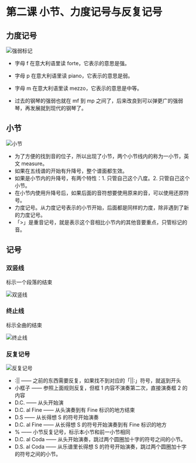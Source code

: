# 第二课 小节、力度记号与反复记号

## 力度记号

![强弱标记](https://r2.alrcly.com/column/2022-03-15-yuDzam.webp)

- 字母 f 在意大利语里读 forte，它表示的意思是强。

- 字母 p 在意大利语里读 piano，它表示的意思是弱。

- 字母 m 在意大利语里读 mezzo，它表示的意思是中等。

- 过去的钢琴的强弱也就在 mf 到 mp 之间了，后来改良到可以弹更广的强弱琴，再发展就到现代的钢琴了。

## 小节

![小节](https://r2.alrcly.com/column/2022-03-15-N3WJJN.webp)

- 为了方便的找到音的位子，所以出现了小节，两个小节线内的称为一小节，英文 measure。
- 如果在五线谱的开始有升降号，整个谱面都生效。
- 如果是小节内的升降号，有两个特性：1. 只管自己这个八度。2. 只管自己这个小节。
- 在小节内使用升降号后，如果后面的音符想要使用原来的音，可以使用还原符号。
- 力度记号。从力度记号表示的小节开始，后面都是同样的力度，除非遇到了新的力度记号。
- 「>」是重音记号，就是表示这个音相比小节内的其他音要重点，只管标记的音。

## 记号

### 双竖线

标示一个段落的结束

![双竖线](https://r2.alrcly.com/column/2022-03-15-2pjPh9.webp)

### 终止线

标示全曲的结束

![终止线](https://r2.alrcly.com/column/2022-03-15-uIyuAP.webp)

### 反复记号

![反复记号](https://r2.alrcly.com/column/2022-03-15-CrY4sJ.webp)

- :|| —— 之前的东西需要反复，如果找不到对应的「||:」符号，就返到开头
- 小框子 —— 参照上面规则反复，但框 1 内容不演奏第二次，直接演奏框 2 的内容
- D.C. —— 从头开始演
- D.C. al Fine —— 从头演奏到有 Fine 标识的地方结束
- D.S —— 从长得想 S 的符号开始演奏
- D.C. al Fine —— 从长得想 S 的符号开始演奏到有 Fine 标识的地方
- % —— 小节反复记号，标示本小节和前一小节相同
- D.C. al Coda —— 从头开始演奏，跳过两个圆圈加十字的符号之间的小节。
- D.S. al Coda —— 从乐谱里长得想 S 的符号开始演奏，跳过两个圆圈加十字的符号之间的小节。
